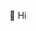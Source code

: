 👋 Hi
<!--
👍 Owner & Director at <a href="https://visualintent.com.au">Visual Intent</a>

💬 <a href="mailto:paul@visualintent.com.au">Get in touch</a>
-->
